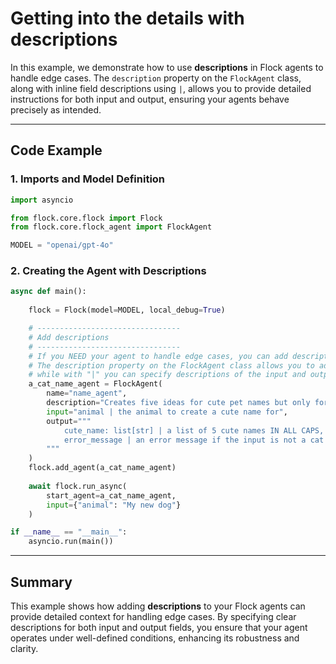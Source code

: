 
# Getting into the details with descriptions

In this example, we demonstrate how to use **descriptions** in Flock agents to handle edge cases. The `description` property on the `FlockAgent` class, along with inline field descriptions using `|`, allows you to provide detailed instructions for both input and output, ensuring your agents behave precisely as intended.

---

## Code Example

### 1. Imports and Model Definition

```python
import asyncio

from flock.core.flock import Flock
from flock.core.flock_agent import FlockAgent

MODEL = "openai/gpt-4o"
```

### 2. Creating the Agent with Descriptions

```python
async def main():
 
    flock = Flock(model=MODEL, local_debug=True)

    # --------------------------------
    # Add descriptions
    # --------------------------------
    # If you NEED your agent to handle edge cases, you can add descriptions to your agents.
    # The description property on the FlockAgent class allows you to add a description to your agent,
    # while with "|" you can specify descriptions of the input and output fields of the agent.
    a_cat_name_agent = FlockAgent(
        name="name_agent", 
        description="Creates five ideas for cute pet names but only for cats and will reject any other animals.",
        input="animal | the animal to create a cute name for", 
        output="""
            cute_name: list[str] | a list of 5 cute names IN ALL CAPS, 
            error_message | an error message if the input is not a cat
        """
    )
    flock.add_agent(a_cat_name_agent)
  
    await flock.run_async(
        start_agent=a_cat_name_agent, 
        input={"animal": "My new dog"}
    )

if __name__ == "__main__":
    asyncio.run(main())
```

---

## Summary

This example shows how adding **descriptions** to your Flock agents can provide detailed context for handling edge cases. By specifying clear descriptions for both input and output fields, you ensure that your agent operates under well-defined conditions, enhancing its robustness and clarity.
